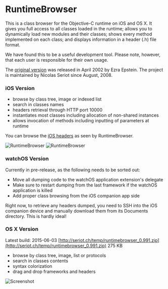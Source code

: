 RuntimeBrowser
==============

This is a class browser for the Objective-C runtime on iOS and OS X. It gives you full access to all classes loaded in the runtime; allows you to dynamically load new modules and their classes; shows every method implemented on each class; and displays information in a header (.h) file format.

We have found this to be a useful development tool. Please note, however, that each user is responsible for their own usage.

The [original version](http://www.prajnait.com/source/src_RuntimeBrowser.html) was released in April 2002 by Ezra Epstein. The project is maintained by Nicolas Seriot since August, 2008.

### iOS Version

  * browse by class tree, image or indexed list
  * search in classes names
  * headers retrieval through HTTP port 10000
  * instantiates most classes including allocation of non-shared instances
  * allows invocation of methods including inputting of parameters at runtime

You can browse the [iOS headers](https://github.com/nst/iOS-Runtime-Headers) as seen by RuntimeBrowser.

![RuntimeBrowser](art/screenshot_iphone.png "RuntimeBrowser iPhone")
![RuntimeBrowser](art/screenshot_iphone_2.png "RuntimeBrowser iPhone")

### watchOS Version

Currently in pre-release, as the following needs to be sorted out:

* Move all dumping code to the watchOS application extension's delegate
* Make sure to restart dumping from the last framework if the watchOS application is killed
* Add proper class browsing from the iOS companion app side

Right now, to retrieve any headers dumped, you need to SSH into the iOS companion device and manually download them from its Documents directory. This is hardly ideal!
    
### OS X Version

Latest build: 2015-06-03 [http://seriot.ch/temp/runtimebrowser_0.991.zip](http://seriot.ch/temp/runtimebrowser_0.991.zip) 275 KB

  * browse by class tree, image, list or protocols
  * search in classes contents
  * syntax colorization
  * drag and drop frameworks and headers

![Screenshot](art/screenshot.png "RuntimeBrowser Mac OS X")

